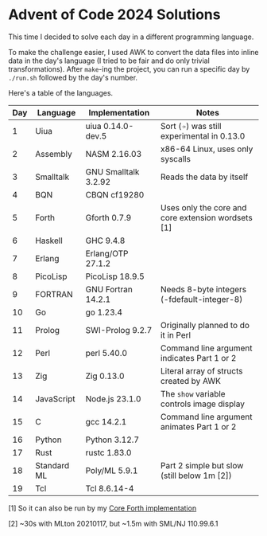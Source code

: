 # Advent of Code 2024 Solutions

This time I decided to solve each day in a different programming language.

To make the challenge easier, I used AWK to convert the data files into
inline data in the day's language (I tried to be fair and do only trivial transformations).
After `make`-ing the project, you can run a specific day by `./run.sh` followed by the day's number.

Here's a table of the languages.

| Day | Language    | Implementation       | Notes                                              |
|-----|-------------|----------------------|----------------------------------------------------|
| 1   | Uiua        | uiua 0.14.0-dev.5    | Sort (⍆) was still experimental in 0.13.0          |
| 2   | Assembly    | NASM 2.16.03         | x86-64 Linux, uses only syscalls                   |
| 3   | Smalltalk   | GNU Smalltalk 3.2.92 | Reads the data by itself                           |
| 4   | BQN         | CBQN cf19280         |                                                    |
| 5   | Forth       | Gforth 0.7.9         | Uses only the core and core extension wordsets [1] |
| 6   | Haskell     | GHC 9.4.8            |                                                    |
| 7   | Erlang      | Erlang/OTP 27.1.2    |                                                    |
| 8   | PicoLisp    | PicoLisp 18.9.5      |                                                    |
| 9   | FORTRAN     | GNU Fortran 14.2.1   | Needs 8-byte integers (-fdefault-integer-8)        |
| 10  | Go          | go 1.23.4            |                                                    |
| 11  | Prolog      | SWI-Prolog 9.2.7     | Originally planned to do it in Perl                |
| 12  | Perl        | perl 5.40.0          | Command line argument indicates Part 1 or 2        |
| 13  | Zig         | Zig 0.13.0           | Literal array of structs created by AWK            |
| 14  | JavaScript  | Node.js 23.1.0       | The `show` variable controls image display         |
| 15  | C           | gcc 14.2.1           | Command line argument animates Part 1 or 2         |
| 16  | Python      | Python 3.12.7        |                                                    |
| 17  | Rust        | rustc 1.83.0         |                                                    |
| 18  | Standard ML | Poly/ML 5.9.1        | Part 2 simple but slow (still below 1m [2])        |
| 19  | Tcl         | Tcl 8.6.14-4         |                                                    |

[1] So it can also be run by my [Core Forth implementation](https://github.com/salvipeter/core-forth/)

[2] ~30s with MLton 20210117, but ~1.5m with SML/NJ 110.99.6.1
